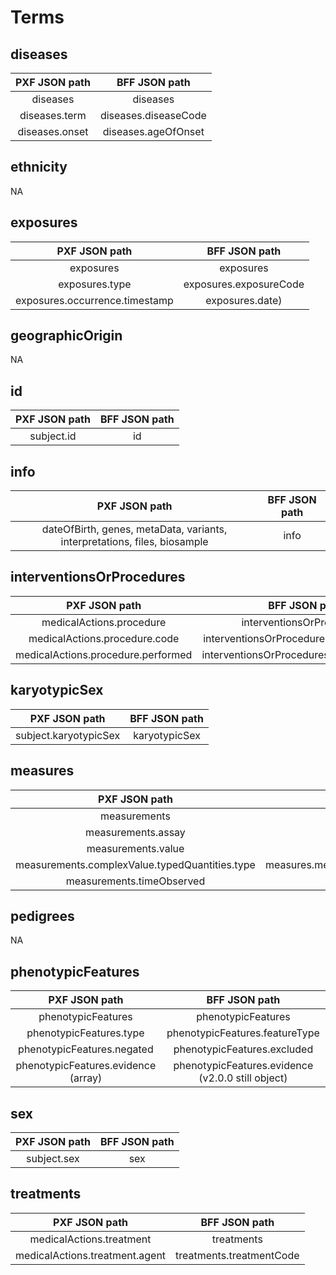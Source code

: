 # Terms

## diseases
|  PXF JSON path                                              | BFF JSON path                                               |
|  :---:                                                      | :---:                                                       |
|  diseases                                                   | diseases                                                    |
|  diseases.term                                              | diseases.diseaseCode                                        |
|  diseases.onset                                             | diseases.ageOfOnset                                         |


## ethnicity
NA

## exposures
|  PXF JSON path                                              | BFF JSON path                                               |
|  :---:                                                      | :---:                                                       |
|  exposures                                                  | exposures                                                   |
|  exposures.type                                             | exposures.exposureCode                                      |
|  exposures.occurrence.timestamp                             | exposures.date)                                             |

## geographicOrigin
NA

## id
|  PXF JSON path                                              | BFF JSON path                                               |
|  :---:                                                      | :---:                                                       |
|  subject.id                                                 | id                                                          |

## info
|  PXF JSON path                                              | BFF JSON path                                               |
|  :---:                                                      | :---:                                                       |
|  dateOfBirth, genes, metaData, variants, interpretations, files, biosample | info                                                        |

## interventionsOrProcedures
|  PXF JSON path                                              | BFF JSON path                                               |
|  :---:                                                      | :---:                                                       |
|  medicalActions.procedure                                   | interventionsOrProcedures                                   |
|  medicalActions.procedure.code                              | interventionsOrProcedures.procedureCode                     |
|  medicalActions.procedure.performed                         | interventionsOrProcedures.ageAtProcedure                    |

## karyotypicSex
|  PXF JSON path                                              | BFF JSON path                                               |
|  :---:                                                      | :---:                                                       |
|  subject.karyotypicSex                                      | karyotypicSex                                               |

## measures
|  PXF JSON path                                              | BFF JSON path                                               |
|  :---:                                                      | :---:                                                       |
|  measurements                                               | measures                                                    |
|  measurements.assay                                         | measures.assayCode                                          |
|  measurements.value                                         | measures.measurementValue                                   |
|  measurements.complexValue.typedQuantities.type             | measures.measurementValue.typedQuantities.quantityType      |
|  measurements.timeObserved                                  | measures.observationMoment                                  |

## pedigrees
NA

## phenotypicFeatures
|  PXF JSON path                                              | BFF JSON path                                               |
|  :---:                                                      | :---:                                                       |
|  phenotypicFeatures                                         | phenotypicFeatures                                          |
|  phenotypicFeatures.type                                    | phenotypicFeatures.featureType                              |
|  phenotypicFeatures.negated                                 | phenotypicFeatures.excluded                                 |
|  phenotypicFeatures.evidence (array)                        | phenotypicFeatures.evidence (v2.0.0 still object)           |

## sex
|  PXF JSON path                                              | BFF JSON path                                               |
|  :---:                                                      | :---:                                                       |
|  subject.sex                                                | sex                                                         |

## treatments
|  PXF JSON path                                              | BFF JSON path                                               |
|  :---:                                                      | :---:                                                       |
|  medicalActions.treatment                                   | treatments                                                  |
|  medicalActions.treatment.agent                             | treatments.treatmentCode                                    |
